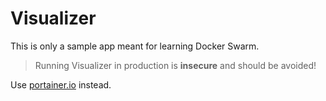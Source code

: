 # Visualizer

This is only a sample app meant for learning Docker Swarm.

> Running Visualizer in production is **insecure** and should be avoided!

Use [portainer.io](https://www.portainer.io/) instead.
